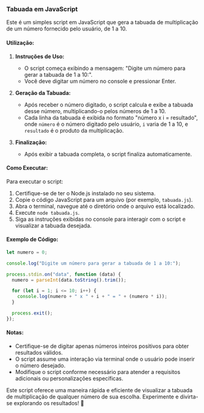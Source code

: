### Tabuada em JavaScript

Este é um simples script em JavaScript que gera a tabuada de multiplicação de um número fornecido pelo usuário, de 1 a 10.

#### Utilização:

1. **Instruções de Uso:**
   - O script começa exibindo a mensagem: "Digite um número para gerar a tabuada de 1 a 10:".
   - Você deve digitar um número no console e pressionar Enter.

2. **Geração da Tabuada:**
   - Após receber o número digitado, o script calcula e exibe a tabuada desse número, multiplicando-o pelos números de 1 a 10.
   - Cada linha da tabuada é exibida no formato "número x i = resultado", onde `número` é o número digitado pelo usuário, `i` varia de 1 a 10, e `resultado` é o produto da multiplicação.

3. **Finalização:**
   - Após exibir a tabuada completa, o script finaliza automaticamente.

#### Como Executar:

Para executar o script:

1. Certifique-se de ter o Node.js instalado no seu sistema.
2. Copie o código JavaScript para um arquivo (por exemplo, `tabuada.js`).
3. Abra o terminal, navegue até o diretório onde o arquivo está localizado.
4. Execute `node tabuada.js`.
5. Siga as instruções exibidas no console para interagir com o script e visualizar a tabuada desejada.

#### Exemplo de Código:

```javascript
let numero = 0;

console.log("Digite um número para gerar a tabuada de 1 a 10:");

process.stdin.on("data", function (data) {
  numero = parseInt(data.toString().trim());

  for (let i = 1; i <= 10; i++) {
    console.log(numero + " x " + i + " = " + (numero * i));
  }

  process.exit();
});
```

#### Notas:

- Certifique-se de digitar apenas números inteiros positivos para obter resultados válidos.
- O script assume uma interação via terminal onde o usuário pode inserir o número desejado.
- Modifique o script conforme necessário para atender a requisitos adicionais ou personalizações específicas.

Este script oferece uma maneira rápida e eficiente de visualizar a tabuada de multiplicação de qualquer número de sua escolha. Experimente e divirta-se explorando os resultados! 🧮
